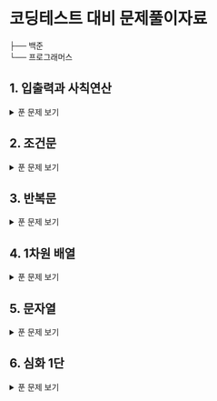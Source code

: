 # 코딩테스트 대비 문제풀이자료

├── 백준  
└── 프로그래머스



## 1. 입출력과 사칙연산

<details>
<summary>푼 문제 보기</summary>

<!-- summary 아래 한칸 공백 두어야함 -->
### 백준
|번호|문제이름|기억하기|
|:---:|:---:|:---:|
|[10869](https://github.com/devmelonlee/Algorithm/blob/main/%EB%B0%B1%EC%A4%80/Bronze/10869.%E2%80%85%EC%82%AC%EC%B9%99%EC%97%B0%EC%82%B0/%EC%82%AC%EC%B9%99%EC%97%B0%EC%82%B0.java)|사칙연산 | Scanner sc = new Scanner |




</details>

## 2. 조건문

<details>
<summary>푼 문제 보기</summary>

<!-- summary 아래 한칸 공백 두어야함 -->
#### 접은 제목
접은 내용
</details>

## 3. 반복문

<details>
<summary>푼 문제 보기</summary>

<!-- summary 아래 한칸 공백 두어야함 -->
#### 접은 제목
접은 내용
</details>

## 4. 1차원 배열

<details>
<summary>푼 문제 보기</summary>

<!-- summary 아래 한칸 공백 두어야함 -->
#### 접은 제목
접은 내용
</details>

## 5. 문자열

<details>
<summary>푼 문제 보기</summary>

<!-- summary 아래 한칸 공백 두어야함 -->
#### 접은 제목
접은 내용
</details>

## 6. 심화 1단

<details>
<summary>푼 문제 보기</summary>

<!-- summary 아래 한칸 공백 두어야함 -->
#### 접은 제목
접은 내용
</details>
